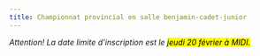 ```yaml
---
title: Championnat provincial en salle benjamin-cadet-junior
---
```


_Attention! La date limite d’inscription est le <mark>jeudi 20 février à MIDI<mark>._
